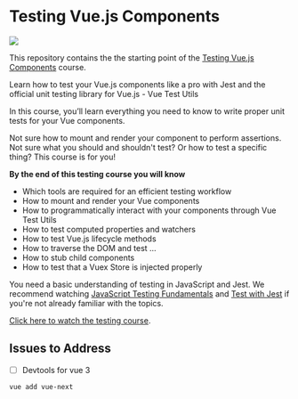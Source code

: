 # Testing Vue.js Components

[![](https://vueschool.s3.amazonaws.com/9318e19655ce267304ebf5df7eca7154/testing-vuejs-components.png)](https://vueschool.io/courses/learn-how-to-test-vuejs-components)

This repository contains the the starting point of the [Testing Vue.js Components](https://vueschool.io/courses/learn-how-to-test-vuejs-components) course.

Learn how to test your Vue.js components like a pro with Jest and the official unit testing library for Vue.js - Vue Test Utils

In this course, you’ll learn everything you need to know to write proper unit tests for your Vue components.

Not sure how to mount and render your component to perform assertions. Not sure what you should and shouldn't test? Or how to test a specific thing? This course is for you!

**By the end of this testing course you will know**
- Which tools are required for an efficient testing workflow
- How to mount and render your Vue components
- How to programmatically interact with your components through Vue Test Utils
- How to test computed properties and watchers
- How to test Vue.js lifecycle methods
- How to traverse the DOM and test …
- How to stub child components
- How to test that a Vuex Store is injected properly

You need a basic understanding of testing in JavaScript and Jest. We recommend watching [JavaScript Testing Fundamentals](https://vueschool.io/courses/javascript-testing-fundamentals) and [Test with Jest](https://vueschool.io/courses/test-with-jest) if you're not already familiar with the topics.

[Click here to watch the testing course](https://vueschool.io/courses/learn-how-to-test-vuejs-components).


## Issues to Address

* [ ] Devtools for vue 3

```
vue add vue-next
```